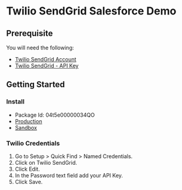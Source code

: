 # Twilio SendGrid Salesforce Demo

## Prerequisite

You will need the following:

- [Twilio SendGrid Account](https://signup.sendgrid.com/)
- [Twilio SendGrid - API Key](https://docs.sendgrid.com/ui/account-and-settings/api-keys)

## Getting Started
### Install

- Package Id: 04t5e00000034QO
- [Production](https://login.salesforce.com/packaging/installPackage.apexp?p0=04t5e00000034QO)
- [Sandbox](https://test.salesforce.com/packaging/installPackage.apexp?p0=04t5e00000034QO)

### Twilio Credentials

1. Go to Setup > Quick Find > Named Credentials.
2. Click on Twilio SendGrid.
3. Click Edit.
4. In the Password text field add your API Key.
5. Click Save.